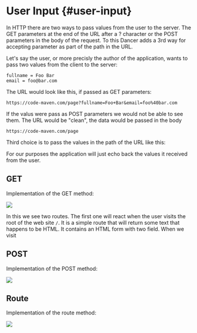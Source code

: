 # User Input {#user-input}

In HTTP there are two ways to pass values from the user to the server. The GET parameters at the end of the URL after a <hl>?</hl> character or the POST parameters in the body of the request. To this Dancer adds a 3rd way for accepting parameter as part of the path in the URL.

Let's say the user, or more precisly the author of the application, wants to pass two values from the client to the server:

```
fullname = Foo Bar
email = foo@bar.com
```

The URL would look like this, if passed as GET parameters:

```
https://code-maven.com/page?fullname=Foo+Bar&email=foo%40bar.com
```

If the valus were pass as POST parameters we would not be able to see them. The URL would be "clean",
the data would be passed in the body

```
https://code-maven.com/page
```

Third choice is to pass the values in the path of the URL like this:


For our purposes the application will just echo back the values it received from the user.

## GET

Implementation of the GET method:

![](code/user-input-get.psgi)

In this we see two routes. The first one will react when the user visits the root of the web site `/`.
It is a simple route that will return some text that happens to be HTML. It contains an HTML form with two field.
When we visit



## POST

Implementation of the POST method:

![](code/user-input-post.psgi)

## Route

Implementation of the route method:

![](code/user-input-route.psgi)

